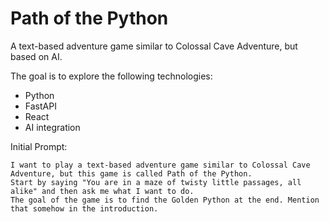 # Path of the Python

A text-based adventure game similar to Colossal Cave Adventure, but based on AI.

The goal is to explore the following technologies:

- Python
- FastAPI
- React
- AI integration

Initial Prompt:

```
I want to play a text-based adventure game similar to Colossal Cave Adventure, but this game is called Path of the Python.
Start by saying "You are in a maze of twisty little passages, all alike" and then ask me what I want to do.
The goal of the game is to find the Golden Python at the end. Mention that somehow in the introduction.
```
